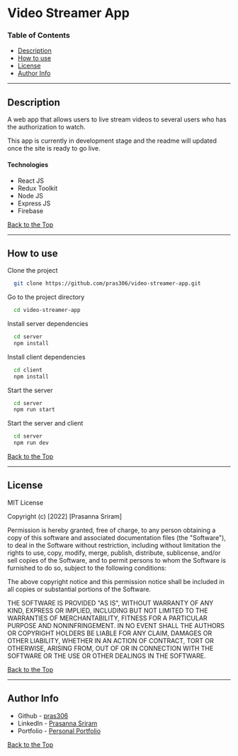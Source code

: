 # Video Streamer App

### Table of Contents

- [Description](#description)
- [How to use](#how-to-use)
- [License](#license)
- [Author Info](#author-info)

---

## Description

A web app that allows users to live stream videos to several users who has the authorization to watch.

This app is currently in development stage and the readme will updated once the site is ready to go live.

#### Technologies

- React JS
- Redux Toolkit
- Node JS
- Express JS
- Firebase

[Back to the Top](#video-streamer-app)

---

## How to use

Clone the project 

```bash
  git clone https://github.com/pras306/video-streamer-app.git
```

Go to the project directory

```bash
  cd video-streamer-app
```

Install server dependencies

```bash
  cd server
  npm install
```

Install client dependencies

```bash
  cd client
  npm install
```

Start the server

```bash
  cd server
  npm run start
```

Start the server and client

```bash
  cd server
  npm run dev
```

[Back to the Top](#video-streamer-app)

---

## License

MIT License

Copyright (c) [2022] [Prasanna Sriram]

Permission is hereby granted, free of charge, to any person obtaining a copy
of this software and associated documentation files (the "Software"), to deal
in the Software without restriction, including without limitation the rights
to use, copy, modify, merge, publish, distribute, sublicense, and/or sell
copies of the Software, and to permit persons to whom the Software is
furnished to do so, subject to the following conditions:

The above copyright notice and this permission notice shall be included in all
copies or substantial portions of the Software.

THE SOFTWARE IS PROVIDED "AS IS", WITHOUT WARRANTY OF ANY KIND, EXPRESS OR
IMPLIED, INCLUDING BUT NOT LIMITED TO THE WARRANTIES OF MERCHANTABILITY,
FITNESS FOR A PARTICULAR PURPOSE AND NONINFRINGEMENT. IN NO EVENT SHALL THE
AUTHORS OR COPYRIGHT HOLDERS BE LIABLE FOR ANY CLAIM, DAMAGES OR OTHER
LIABILITY, WHETHER IN AN ACTION OF CONTRACT, TORT OR OTHERWISE, ARISING FROM,
OUT OF OR IN CONNECTION WITH THE SOFTWARE OR THE USE OR OTHER DEALINGS IN THE
SOFTWARE.

[Back to the Top](#video-streamer-app)

---

## Author Info

- Github - [pras306](https://github.com/pras306)
- LinkedIn - [Prasanna Sriram](https://www.linkedin.com/in/prasanna-sriram/)
- Portfolio - [Personal Portfolio](https://prasanna-sriram.netlify.app/)

[Back to the Top](#video-streamer-app)

